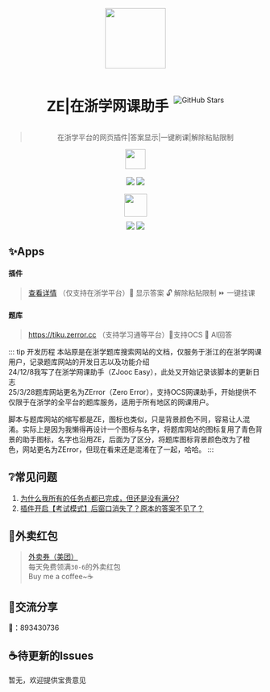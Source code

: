 

<div align="center">

<a><img src="/images/%E5%9C%A8%E6%B5%99%E5%AD%A6%E5%9B%BE%E6%A0%87.png" width="120" height="120" /></a> 

<div style="display: flex; justify-content: center; align-items: center; gap: 10px;">
    <h1>ZE|在浙学网课助手</h1>
    <img src="https://img.shields.io/github/stars/Miaozeqiu/ZjoocEasy" alt="GitHub Stars"/>
</div>

> 在浙学平台的网页插件|答案显示|一键刷课|解除粘贴限制

<a href="https://greasyfork.org/zh-CN/scripts/520141"><img src="/images/greasy_fork.png" width="40" height="40" /></a> 

<div style="display: flex; justify-content: flex-start; justify-content: center; margin-top: 0px" >

<img src="https://img.shields.io/badge/dynamic/json?color=orange&label=%E4%BB%8A%E6%97%A5%E5%AE%89%E8%A3%85&query=$.daily_installs&url=https://greasyfork.org/scripts/520141.json" style="margin:2px"/> 
<img src="https://img.shields.io/badge/dynamic/json?color=red&label=%E6%80%BB%E5%85%B1%E5%AE%89%E8%A3%85&query=$.total_installs&url=https://greasyfork.org/scripts/520141.json" style="margin:2px"/> 

</div>
<a href="https://scriptcat.org/zh-CN/script-show-page/2522"><img src="https://scriptcat.org/assets/logo.png" width="45" height="45" style="margin-top:15px"/></a> 
<div style="display: flex; justify-content: flex-start; justify-content: center; margin-top: 8px" >
<img src="https://img.shields.io/badge/dynamic/xml?color=orange&label=%E4%BB%8A%E6%97%A5%E5%AE%89%E8%A3%85&url=https%3A%2F%2Fscriptcat.org%2Fzh-CN%2Fscript-show-page%2F2522&query=/html/body/div[1]/main/div/div[2]/div/div[3]/div/div[1]/div/span[2]" style="margin:2px"/> 

<img src="https://img.shields.io/badge/dynamic/xml?color=red&label=%E6%80%BB%E5%85%B1%E5%AE%89%E8%A3%85&url=https%3A%2F%2Fscriptcat.org%2Fzh-CN%2Fscript-show-page%2F2522&query=%2Fhtml%2Fbody%2Fdiv%2Fmain%2Fdiv%2Fdiv%5B2%5D%2Fdiv%2Fdiv%5B3%5D%2Fdiv%2Fdiv%5B2%5D%2Fdiv%2Fspan%5B2%5D" style="margin:2px"/> 

</div>
</div>

## ✨Apps
#### 插件 
>[查看详情](web-plugin.md)  （仅支持在浙学平台）📰 显示答案  🔓 解除粘贴限制  ⏩ 一键挂课

#### 题库
>https://tiku.zerror.cc  （支持学习通等平台）🎉支持OCS  🤖 AI回答

::: tip 开发历程
本站原是在浙学题库搜索网站的文档，仅服务于浙江的在浙学网课用户，记录题库网站的开发日志以及功能介绍  
24/12/8我写了在浙学网课助手（ZJooc Easy），此处又开始记录该脚本的更新日志  
25/3/28题库网站更名为ZError（Zero Error），支持OCS网课助手，开始提供不仅限于在浙学的全平台的题库服务，适用于所有地区的网课用户。

脚本与题库网站的缩写都是ZE，图标也类似，只是背景颜色不同，容易让人混淆。实际上是因为我懒得再设计一个图标与名字，将题库网站的图标复用了青色背景的助手图标，名字也沿用ZE，后面为了区分，将题库图标背景颜色改为了橙色，网站更名为ZError，但现在看来还是混淆在了一起，哈哈。
:::

 


## ❔常见问题
1. [为什么我所有的任务点都已完成，但还是没有满分?](frequently-asked-questions.md#为什么我所有的任务点都已完成，但还是没有满分)
2. [插件开启【考试模式】后窗口消失了？原本的答案不见了？](frequently-asked-questions.md#_2-插件开启考试模式后-窗口消失了-原本的答案不见了)

## 🍔外卖红包
>[外卖券（美团）](takeout-red-envelopes.md#美团)  
>每天免费领满`30-6`的外卖红包  
>Buy me a coffee~☕

## 💬交流分享

🐧：893430736

## ☕待更新的Issues
暂无，欢迎提供宝贵意见




